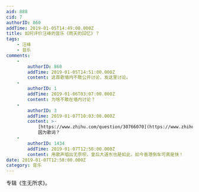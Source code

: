 ```yaml
---
aid: 888
cid: 7
authorID: 860
addTime: 2019-01-05T14:49:00.000Z
title: 如何评价汪峰的音乐《雨天的回忆》？
tags:
    - 汪峰
    - 音乐
comments:
    -
        authorID: 860
        addTime: 2019-01-05T14:51:00.000Z
        content: 这首歌墙内不敢公开讨论，发这里讨论。
    -
        authorID: 1
        addTime: 2019-01-06T03:07:00.000Z
        content: 为啥不敢在墙内讨论？
    -
        authorID: 3
        addTime: 2019-01-07T10:03:00.000Z
        content: >-
            [https://www.zhihu.com/question/30766070](https://www.zhihu.com/question/30766070)
            因为歌词？
    -
        authorID: 1434
        addTime: 2019-01-07T12:58:00.000Z
        content: 用歌声唱出无奈呗，皇后大道东也是如此，如今香港倒车可真是快！
date: 2019-01-07T12:58:00.000Z
category: 音乐
---
```


专辑《生无所求》。
